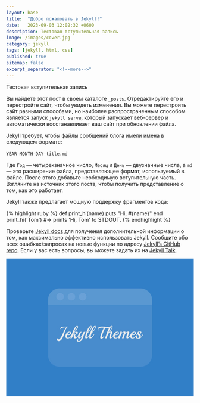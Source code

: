 ```yaml
---
layout: base
title:  "Добро пожаловать в Jekyll!"
date:   2023-09-03 12:02:32 +0600
description: Тестовая вступительная запись
image: /images/cover.jpg
category: jekyll
tags: [jekyll, html, css]
published: true
sitemap: false
excerpt_separator: "<!--more-->"
---
```


Тестовая вступительная запись

<!--more-->

Вы найдете этот пост в своем каталоге `_posts`. Отредактируйте его и перестройте сайт, чтобы увидеть изменения. Вы можете перестроить сайт разными способами, но наиболее распространенным способом является запуск `jekyll serve`, который запускает веб-сервер и автоматически восстанавливает ваш сайт при обновлении файла.

Jekyll требует, чтобы файлы сообщений блога имели имена в следующем формате:

`YEAR-MONTH-DAY-title.md`

Где `Год` — четырехзначное число, `Месяц` и `День` — двузначные числа, а `md` — это расширение файла, представляющее формат, используемый в файле. После этого добавьте необходимую вступительную часть. Взгляните на источник этого поста, чтобы получить представление о том, как это работает.

Jekyll также предлагает мощную поддержку фрагментов кода:

{% highlight ruby %}
def print_hi(name)
  puts "Hi, #{name}"
end
print_hi('Tom')
#=> prints 'Hi, Tom' to STDOUT.
{% endhighlight %}

Проверьте [Jekyll docs][jekyll-docs] для получения дополнительной информации о том, как максимально эффективно использовать Jekyll. Сообщите обо всех ошибках/запросах на новые функции по адресу [Jekyll’s GitHub repo][jekyll-gh]. Если у вас есть вопросы, вы можете задать их на [Jekyll Talk][jekyll-talk].

[jekyll-docs]: https://jekyllrb.com/docs/home
[jekyll-gh]:   https://github.com/jekyll/jekyll
[jekyll-talk]: https://talk.jekyllrb.com/

<picture>
  <source srcset="/images/thumbnail/2023/09/welcome-to-jekyll/cover.webp" type="image/webp">
  <img src="/images/thumbnail/2023/09/welcome-to-jekyll/cover.jpg" alt="">
</picture>
